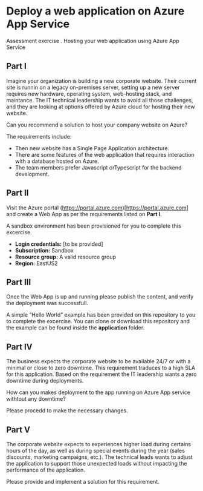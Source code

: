 # Deploy a web application on Azure App Service
Assessment exercise . Hosting your web application using Azure App Service

## Part I
Imagine your organization is building a new corporate website. Their current site is runnin on a legacy on-premises server, setting up a new server requires new hardware, operating system, web-hosting stack, and maintance. The IT technical leadership wants to avoid all those challenges, and they are looking at options offered by Azure cloud for hosting their new website.

Can you recommend a solution to host your company website on Azure? 

The requirements include: 
- Then new website has a Single Page Application architecture.
- There are some features of the web application that requires interaction with a database hosted on Azure.
- The team members prefer Javascript orTypescript for the backend development.

## Part II
Visit the Azure portal (https://portal.azure.com)[https://portal.azure.com] and create a Web App as per the requirements listed on **Part I**.

A sandbox environment has been provisioned for you to complete this excercise.
- **Login credentials:** [to be provided] 
- **Subscription:** Sandbox 
- **Resource group:** A valid resource group 
- **Region:** EastUS2 

## Part III
Once the Web App is up and running please publish the content, and verify the deployment was successfull.

A simple “Hello World” example has been provided on this repository to you to complete the excercise. You can clone or download this repository and the example can be found inside the **application** folder.

## Part IV
The business expects the corporate website to be available 24/7 or with a minimal or close to zero downtime. This requirement traduces to a high SLA for this application. Based on the requirement the IT leadership wants a zero downtime during deployments.

How can you makes deployment to the app running on Azure App service withtout any downtime? 

Please procedd to make the necessary changes.

## Part V
The corporate website expects to experiences higher load during certains hours of the day, as well as during special events during the year (sales discounts, marketing campaigns, etc.). The technical leads wants to adjust the application to support those unexpected loads without impacting the performance of the application.

Please provide and implement a solution for this requirement.
